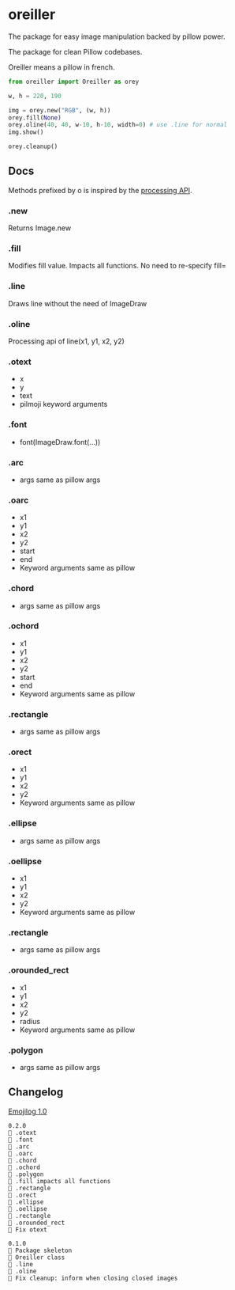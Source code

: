 # oreiller

The package for easy image manipulation backed by pillow power. 

The package for clean Pillow codebases.

Oreiller means a pillow in french.

```python
from oreiller import Oreiller as orey

w, h = 220, 190

img = orey.new("RGB", (w, h)) 
orey.fill(None)
orey.oline(40, 40, w-10, h-10, width=0) # use .line for normal
img.show() 

orey.cleanup()
```

## Docs

Methods prefixed by o is inspired by the [processing API](https://processing.org/reference).

### .new

Returns Image.new 


### .fill

Modifies fill value. Impacts all functions. No need to re-specify fill=

### .line

Draws line without the need of ImageDraw

### .oline

Processing api of line(x1, y1, x2, y2)

### .otext

- x
- y
- text
- pilmoji keyword arguments

### .font

- font(ImageDraw.font(...))

### .arc 

- args same as pillow args

### .oarc

- x1
- y1
- x2
- y2
- start
- end
- Keyword arguments same as pillow

### .chord 

- args same as pillow args

### .ochord

- x1
- y1
- x2
- y2
- start
- end
- Keyword arguments same as pillow

### .rectangle

- args same as pillow args

### .orect

- x1
- y1
- x2
- y2
- Keyword arguments same as pillow

### .ellipse

- args same as pillow args

### .oellipse

- x1
- y1
- x2
- y2
- Keyword arguments same as pillow

### .rectangle

- args same as pillow args

### .orounded_rect

- x1
- y1
- x2
- y2
- radius
- Keyword arguments same as pillow

### .polygon 

- args same as pillow args

## Changelog

[Emojilog 1.0](https://github.com/Abdur-rahmaanJ/emojilog)

```
0.2.0
🎉 .otext
🎉 .font
🎉 .arc
🎉 .oarc
🎉 .chord
🎉 .ochord
🎉 .polygon
🎉 .fill impacts all functions
🎉 .rectangle
🎉 .orect
🎉 .ellipse
🎉 .oellipse
🎉 .rectangle
🎉 .orounded_rect
🔧 Fix otext

0.1.0
🎉 Package skeleton
🎉 Oreiller class
🎉 .line
🎉 .oline
🔧 Fix cleanup: inform when closing closed images
```
